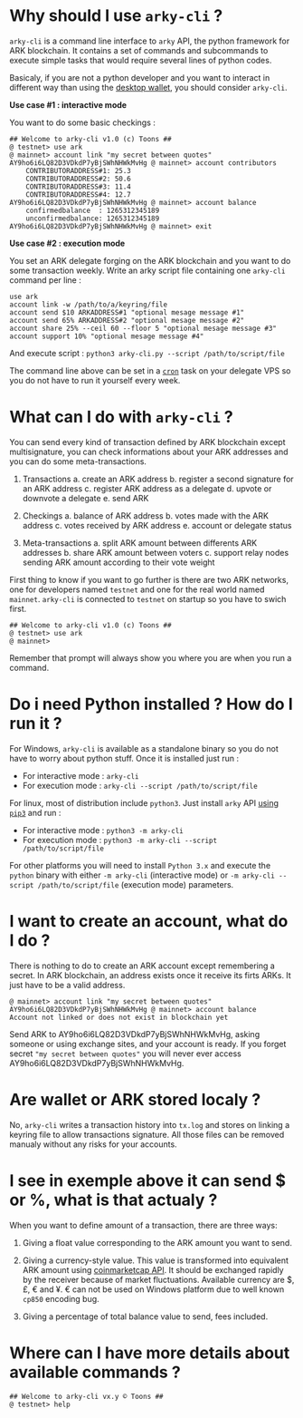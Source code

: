 # Why should I use `arky-cli` ?

`arky-cli` is a command line interface to `arky` API, the python framework for
ARK blockchain. It contains a set of commands and subcommands to execute simple
tasks that would require several lines of python codes.

Basicaly, if you are not a python developer and you want to interact in 
different way than using the [desktop wallet](https://github.com/ArkEcosystem/ark-desktop/releases),
you should consider `arky-cli`.

**Use case #1 : interactive mode**

You want to do some basic checkings :

```
## Welcome to arky-cli v1.0 (c) Toons ##
@ testnet> use ark
@ mainnet> account link "my secret between quotes"
AY9ho6i6LQ82D3VDkdP7yBjSWhNHWkMvHg @ mainnet> account contributors
    CONTRIBUTORADDRESS#1: 25.3
    CONTRIBUTORADDRESS#2: 50.6
    CONTRIBUTORADDRESS#3: 11.4
    CONTRIBUTORADDRESS#4: 12.7
AY9ho6i6LQ82D3VDkdP7yBjSWhNHWkMvHg @ mainnet> account balance
    confirmedbalance  : 1265312345189
    unconfirmedbalance: 1265312345189
AY9ho6i6LQ82D3VDkdP7yBjSWhNHWkMvHg @ mainnet> exit
```

**Use case #2 : execution mode**

You set an ARK delegate forging on the ARK blockchain and you want to do some
transaction weekly. Write an arky script file containing one `arky-cli` command
per line :

```
use ark
account link -w /path/to/a/keyring/file
account send $10 ARKADDRESS#1 "optional mesage message #1"
account send 65% ARKADDRESS#2 "optional mesage message #2"
account share 25% --ceil 60 --floor 5 "optional mesage message #3"
account support 10% "optional mesage message #4"
```

And execute script : `python3 arky-cli.py --script /path/to/script/file`

The command line above can be set in a [`cron`](https://doc.ubuntu-fr.org/cron)
task on your delegate VPS so you do not have to run it yourself every week.

# What can I do with `arky-cli` ?

You can send every kind of transaction defined by ARK blockchain except
multisignature, you can check informations about your ARK addresses and you
can do some meta-transactions.

  1. Transactions
    a. create an ARK address
    b. register a second signature for an ARK address
    c. register ARK address as a delegate
    d. upvote or downvote a delegate
    e. send ARK

  2. Checkings
    a. balance of ARK address
    b. votes made with the ARK address
    c. votes received by ARK address
    e. account or delegate status

  3. Meta-transactions
    a. split ARK amount between differents ARK addresses
    b. share ARK amount between voters
    c. support relay nodes sending ARK amount according to their vote weight

First thing to know if you want to go further is there are two ARK networks, one
for developers named `testnet` and one for the real world named `mainnet`.
`arky-cli` is connected to `testnet` on startup so you have to swich first.

```
## Welcome to arky-cli v1.0 (c) Toons ##
@ testnet> use ark
@ mainnet> 
```

Remember that prompt will always show you where you are when you run a command.

# Do i need Python installed ? How do I run it ?

For Windows, `arky-cli` is available as a standalone binary so you do not have
to worry about python stuff. Once it is installed just run :

  * For interactive mode : `arky-cli`
  * For execution mode : `arky-cli --script /path/to/script/file`

For linux, most of distribution include `python3`. Just install `arky` API 
[using `pip3`](https://pip.pypa.io/en/stable) and run :

  * For interactive mode : `python3 -m arky-cli`
  * For execution mode : `python3 -m arky-cli --script /path/to/script/file`

For other platforms you will need to install `Python 3.x` and execute the
`python` binary with either `-m arky-cli` (interactive mode) or
`-m arky-cli --script /path/to/script/file` (execution mode) parameters.

# I want to create an account, what do I do ?

There is nothing to do to create an ARK account except remembering a secret. In
ARK blockchain, an address exists once it receive its firts ARKs. It just have
to be a valid address.

```
@ mainnet> account link "my secret between quotes"
AY9ho6i6LQ82D3VDkdP7yBjSWhNHWkMvHg @ mainnet> account balance
Account not linked or does not exist in blockchain yet
```

Send ARK to AY9ho6i6LQ82D3VDkdP7yBjSWhNHWkMvHg, asking someone or using exchange
sites, and your account is ready. If you forget secret `"my secret between quotes"`
you will never ever access AY9ho6i6LQ82D3VDkdP7yBjSWhNHWkMvHg.

# Are wallet or ARK stored localy ?

No, `arky-cli` writes a transaction history into `tx.log` and stores on linking
a keyring file to allow transactions signature. All those files can be removed
manualy without any risks for your accounts.

# I see in exemple above it can send $ or %, what is that actualy ?

When you want to define amount of a transaction, there are three ways:

  1. Giving a float value corresponding to the ARK amount you want to send.

  2. Giving a currency-style value. This value is transformed into equivalent
     ARK amount using [coinmarketcap API](https://coinmarketcap.com/api). It
     should be exchanged rapidly by the receiver because of market fluctuations.
     Available currency are $, £, € and ¥. € can not be used on Windows platform
     due to well known `cp850` encoding bug.

  3. Giving a percentage of total balance value to send, fees included.

# Where can I have more details about available commands ?

```
## Welcome to arky-cli vx.y © Toons ##
@ testnet> help
```
